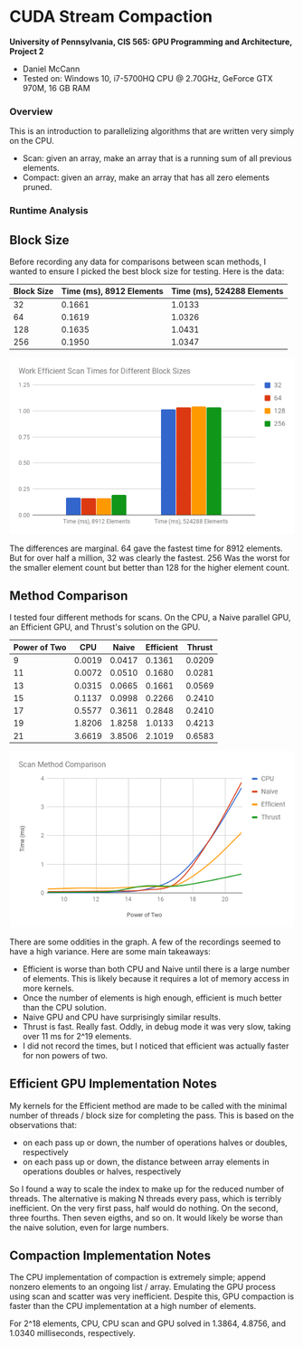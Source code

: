 CUDA Stream Compaction
======================

**University of Pennsylvania, CIS 565: GPU Programming and Architecture, Project 2**

* Daniel McCann
* Tested on: Windows 10, i7-5700HQ CPU @ 2.70GHz, GeForce GTX 970M, 16 GB RAM

### Overview

This is an introduction to parallelizing algorithms that are written very simply on the CPU.
* Scan: given an array, make an array that is a running sum of all previous elements.
* Compact: given an array, make an array that has all zero elements pruned.



### Runtime Analysis

## Block Size

Before recording any data for comparisons between scan methods, I wanted to ensure I picked the best block size for testing. Here is the data:

| Block Size | Time (ms), 8912 Elements | Time (ms), 524288 Elements |
| --- | --- | --- |
| 32 | 0.1661 | 1.0133 |
| 64 | 0.1619 | 1.0326 |
| 128 | 0.1635 | 1.0431 |
| 256 | 0.1950 | 1.0347 |

![](./img/Blocksize.png)

The differences are marginal. 64 gave the fastest time for 8912 elements. But for over half a million, 32 was clearly the fastest. 256 Was the worst for the smaller element count but better than 128 for the higher element count.

## Method Comparison

I tested four different methods for scans. On the CPU, a Naive parallel GPU, an Efficient GPU, and Thrust's solution on the GPU.

| Power of Two | CPU | Naive | Efficient | Thrust |
| --- | --- | --- | --- | --- |
| 9 | 0.0019 | 0.0417 | 0.1361 | 0.0209 |
| 11 | 0.0072 | 0.0510 | 0.1680 | 0.0281 |
| 13 | 0.0315 | 0.0665 | 0.1661 | 0.0569 |
| 15 | 0.1137 | 0.0998 | 0.2266 | 0.2410 |
| 17 | 0.5577 | 0.3611 | 0.2848 | 0.2410 |
| 19 | 1.8206 | 1.8258 | 1.0133 | 0.4213 |
| 21 | 3.6619 | 3.8506 | 2.1019 | 0.6583 |

![](./img/Methods.png)

There are some oddities in the graph. A few of the recordings seemed to have a high variance. Here are some main takeaways:

* Efficient is worse than both CPU and Naive until there is a large number of elements. This is likely because it requires a lot of memory access in more kernels.
* Once the number of elements is high enough, efficient is much better than the CPU solution.
* Naive GPU and CPU have surprisingly similar results. 
* Thrust is fast. Really fast. Oddly, in debug mode it was very slow, taking over 11 ms for 2^19 elements.
* I did not record the times, but I noticed that efficient was actually faster for non powers of two. 

## Efficient GPU Implementation Notes

My kernels for the Efficient method are made to be called with the minimal number of threads / block size for completing the pass. This is based on the observations that:
* on each pass up or down, the number of operations halves or doubles, respectively
* on each pass up or down, the distance between array elements in operations doubles or halves, respectively

So I found a way to scale the index to make up for the reduced number of threads. The alternative is making N threads every pass, which is terribly inefficient. On the very first pass, half would do nothing. On the second, three fourths. Then seven eigths, and so on. It would likely be worse than the naive solution, even for large numbers.

## Compaction Implementation Notes

The CPU implementation of compaction is extremely simple; append nonzero elements to an ongoing list / array. Emulating the GPU process using scan and scatter was very inefficient. Despite this, GPU compaction is faster than the CPU implementation at a high number of elements.

For 2^18 elements, CPU, CPU scan and GPU solved in 1.3864, 4.8756, and 1.0340 milliseconds, respectively. 